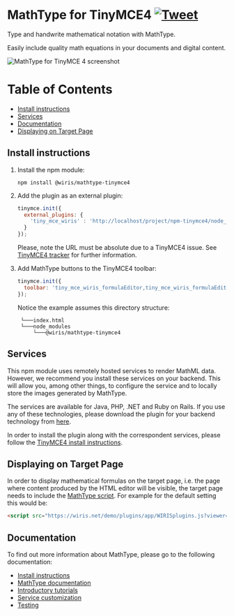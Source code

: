 MathType for TinyMCE4 [![Tweet](https://img.shields.io/twitter/url/http/shields.io.svg?style=social)](https://twitter.com/wirismath)
===

Type and handwrite mathematical notation with MathType.

Easily include quality math equations in your documents and digital content.

![MathType for TinyMCE 4 screenshot](http://www.wiris.com/system/files/attachments/1202/TinyMCE_editor_plugin.png)

# Table of Contents

- [Install instructions](#install-instructions)
- [Services](#services)
- [Documentation](#documentation)
- [Displaying on Target Page](#displaying-on-target-page)

## Install instructions

1. Install the npm module:

   ```
   npm install @wiris/mathtype-tinymce4
   ```
2. Add the plugin as an external plugin:

   ```js
   tinymce.init({
     external_plugins: {
       'tiny_mce_wiris' : 'http://localhost/project/npm-tinymce4/node_modules/@wiris/mathtype-tinymce4/plugin.min.js'
     }
   });
   ```

   Please, note the URL must be absolute due to a TinyMCE4 issue. See [TinyMCE4 tracker](https://github.com/tinymce/tinymce/issues/3056) for further information.
3. Add MathType buttons to the TinyMCE4 toolbar:

   ```js
   tinymce.init({
     toolbar: 'tiny_mce_wiris_formulaEditor,tiny_mce_wiris_formulaEditorChemistry',
   });
   ```

   Notice the example assumes this directory structure:

   ```
    └───index.html
    └───node_modules
        └───@wiris/mathtype-tinymce4
   ```

## Services

This npm module uses remotely hosted services to render MathML data. However, we recommend you install these services on your backend. This will allow you, among other things, to configure the service and to locally store the images generated by MathType.

The services are available for Java, PHP, .NET and Ruby on Rails. If you use any of these technologies, please download the plugin for your backend technology from [here](http://www.wiris.com/en/plugins3/tinymce/download).

In order to install the plugin along with the correspondent services, please follow the [TinyMCE4 install instructions](http://docs.wiris.com/en/mathtype/mathtype_web/integrations/html/tinymce).

## Displaying on Target Page

In order to display mathematical formulas on the target page, i.e. the page where content produced by the HTML editor will be visible, the target page needs to include the [MathType script](https://docs.wiris.com/en/mathtype/mathtype_web/integrations/mathml-mode#add_a_script_to_head). For example for the default setting this would be:
```html
<script src="https://wiris.net/demo/plugins/app/WIRISplugins.js?viewer=image"></script>
```

## Documentation

To find out more information about MathType, please go to the following documentation:

* [Install instructions](http://docs.wiris.com/en/mathtype/mathtype_web/integrations/html/tinymce)
* [MathType documentation](http://docs.wiris.com/en/mathtype/mathtype_web/start)
* [Introductory tutorials](http://docs.wiris.com/en/mathtype/mathtype_web/intro_tutorials)
* [Service customization](http://docs.wiris.com/en/mathtype/mathtype_web/integrations/config-table)
* [Testing](http://docs.wiris.com/en/mathtype/mathtype_web/integrations/html/plugins-test)

